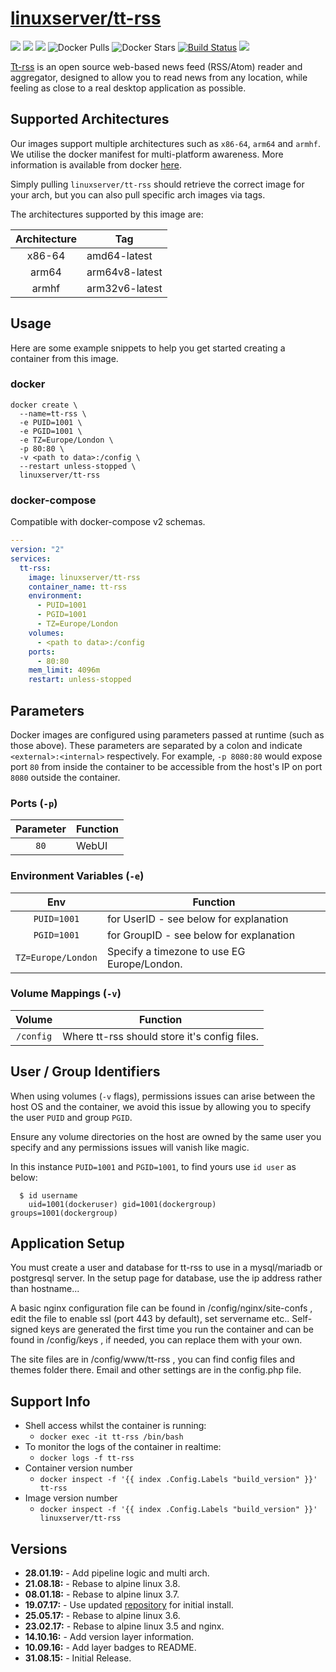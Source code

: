 # [linuxserver/tt-rss](https://github.com/linuxserver/docker-tt-rss)

[![](https://img.shields.io/discord/354974912613449730.svg?logo=discord&label=LSIO%20Discord&style=flat-square)](https://discord.gg/YWrKVTn)
[![](https://images.microbadger.com/badges/version/linuxserver/tt-rss.svg)](https://microbadger.com/images/linuxserver/tt-rss "Get your own version badge on microbadger.com")
[![](https://images.microbadger.com/badges/image/linuxserver/tt-rss.svg)](https://microbadger.com/images/linuxserver/tt-rss "Get your own version badge on microbadger.com")
![Docker Pulls](https://img.shields.io/docker/pulls/linuxserver/tt-rss.svg)
![Docker Stars](https://img.shields.io/docker/stars/linuxserver/tt-rss.svg)
[![Build Status](https://ci.linuxserver.io/buildStatus/icon?job=Docker-Pipeline-Builders/docker-tt-rss/master)](https://ci.linuxserver.io/job/Docker-Pipeline-Builders/job/docker-tt-rss/job/master/)
[![](https://lsio-ci.ams3.digitaloceanspaces.com/linuxserver/tt-rss/latest/badge.svg)](https://lsio-ci.ams3.digitaloceanspaces.com/linuxserver/tt-rss/latest/index.html)

[Tt-rss](https://tt-rss.org) is an open source web-based news feed (RSS/Atom) reader and aggregator, designed to allow you to read news from any location, while feeling as close to a real desktop application as possible.

## Supported Architectures

Our images support multiple architectures such as `x86-64`, `arm64` and `armhf`. We utilise the docker manifest for multi-platform awareness. More information is available from docker [here](https://github.com/docker/distribution/blob/master/docs/spec/manifest-v2-2.md#manifest-list). 

Simply pulling `linuxserver/tt-rss` should retrieve the correct image for your arch, but you can also pull specific arch images via tags.

The architectures supported by this image are:

| Architecture | Tag |
| :----: | --- |
| x86-64 | amd64-latest |
| arm64 | arm64v8-latest |
| armhf | arm32v6-latest |


## Usage

Here are some example snippets to help you get started creating a container from this image.

### docker

```
docker create \
  --name=tt-rss \
  -e PUID=1001 \
  -e PGID=1001 \
  -e TZ=Europe/London \
  -p 80:80 \
  -v <path to data>:/config \
  --restart unless-stopped \
  linuxserver/tt-rss
```


### docker-compose

Compatible with docker-compose v2 schemas.

```yaml
---
version: "2"
services:
  tt-rss:
    image: linuxserver/tt-rss
    container_name: tt-rss
    environment:
      - PUID=1001
      - PGID=1001
      - TZ=Europe/London
    volumes:
      - <path to data>:/config
    ports:
      - 80:80
    mem_limit: 4096m
    restart: unless-stopped
```

## Parameters

Docker images are configured using parameters passed at runtime (such as those above). These parameters are separated by a colon and indicate `<external>:<internal>` respectively. For example, `-p 8080:80` would expose port `80` from inside the container to be accessible from the host's IP on port `8080` outside the container.

### Ports (`-p`)

| Parameter | Function |
| :----: | --- |
| `80` | WebUI |


### Environment Variables (`-e`)

| Env | Function |
| :----: | --- |
| `PUID=1001` | for UserID - see below for explanation |
| `PGID=1001` | for GroupID - see below for explanation |
| `TZ=Europe/London` | Specify a timezone to use EG Europe/London. |

### Volume Mappings (`-v`)

| Volume | Function |
| :----: | --- |
| `/config` | Where tt-rss should store it's config files. |



## User / Group Identifiers

When using volumes (`-v` flags), permissions issues can arise between the host OS and the container, we avoid this issue by allowing you to specify the user `PUID` and group `PGID`.

Ensure any volume directories on the host are owned by the same user you specify and any permissions issues will vanish like magic.

In this instance `PUID=1001` and `PGID=1001`, to find yours use `id user` as below:

```
  $ id username
    uid=1001(dockeruser) gid=1001(dockergroup) groups=1001(dockergroup)
```

## Application Setup

You must create a user and database for tt-rss to use in a mysql/mariadb or postgresql server. In the setup page for database, use the ip address rather than hostname...

A basic nginx configuration file can be found in /config/nginx/site-confs , edit the file to enable ssl (port 443 by default), set servername etc.. Self-signed keys are generated the first time you run the container and can be found in /config/keys , if needed, you can replace them with your own.

The site files are in /config/www/tt-rss , you can find config files and themes folder there. Email and other settings are in the config.php file.



## Support Info

* Shell access whilst the container is running: 
  * `docker exec -it tt-rss /bin/bash`
* To monitor the logs of the container in realtime: 
  * `docker logs -f tt-rss`
* Container version number 
  * `docker inspect -f '{{ index .Config.Labels "build_version" }}' tt-rss`
* Image version number
  * `docker inspect -f '{{ index .Config.Labels "build_version" }}' linuxserver/tt-rss`

## Versions

* **28.01.19:** - Add pipeline logic and multi arch.
* **21.08.18:** - Rebase to alpine linux 3.8.
* **08.01.18:** - Rebase to alpine linux 3.7.
* **19.07.17:** - Use updated [repository](https://git.tt-rss.org/git/tt-rss) for initial install.
* **25.05.17:** - Rebase to alpine linux 3.6.
* **23.02.17:** - Rebase to alpine linux 3.5 and nginx.
* **14.10.16:** - Add version layer information.
* **10.09.16:** - Add layer badges to README.
* **31.08.15:** - Initial Release.
